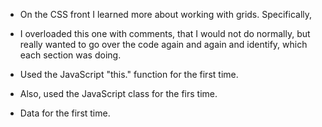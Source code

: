 - On the CSS front I learned more about working with grids. Specifically,

- I overloaded this one with comments, that I would not do normally, but really wanted to go over the code again and again and identify, which each section was doing.

- Used the JavaScript "this." function for the first time.

- Also, used the JavaScript class for the firs time.

- Data for the first time.
